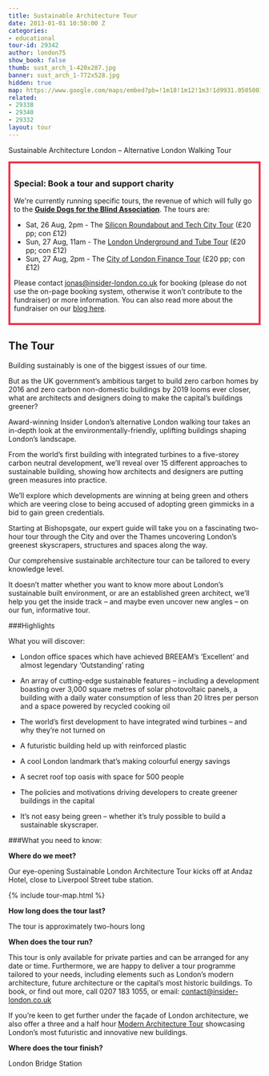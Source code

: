```yaml
---
title: Sustainable Architecture Tour
date: 2013-01-01 10:50:00 Z
categories:
- educational
tour-id: 29342
author: london75
show_book: false
thumb: sust_arch_1-420x287.jpg
banner: sust_arch_1-772x528.jpg
hidden: true
map: https://www.google.com/maps/embed?pb=!1m18!1m12!1m3!1d9931.050500110114!2d-0.08465288890512945!3d51.51757078640498!2m3!1f0!2f0!3f0!3m2!1i1024!2i768!4f13.1!3m3!1m2!1s0x48761cb289478319%3A0x419c4e2d44fdcfbe!2sAndaz+Liverpool+Street+London!5e0!3m2!1sen!2s!4v1431589113623
related:
- 29338
- 29340
- 29332
layout: tour
---
```


<p class="lede">Sustainable Architecture London – Alternative London Walking Tour</p>

<div style="padding: .5em; border: .35em solid #EE3348;">
<h3>Special: Book a tour and support charity</h3>
<p>We're currently running specific tours, the revenue of which will fully go to the <a href="http://www.guidedogs.org.uk/"><strong>Guide Dogs for the Blind Association</strong></a>. The tours are:</p>
<ul>
<li>Sat, 26 Aug, 2pm - The <a href="http://www.insider-london.co.uk/tours/silicon-roundabout-and-tech-city-tour/">Silicon Roundabout and Tech City Tour</a> (£20 pp; con £12)</li>
<li>Sun, 27 Aug, 11am - The <a href="http://www.insider-london.co.uk/tours/london-underground-and-tube-tour/">London Underground and Tube Tour</a> (£20 pp; con £12)</li>
<li>Sun, 27 Aug, 2pm - The <a href="http://www.insider-london.co.uk/tours/london-finance-walking-tour/">City of London Finance Tour</a> (£20 pp; con £12)</li>
</ul>
<p>Please contact <a href="mailto:jonas@insider-london.co.uk">jonas@insider-london.co.uk</a> for booking (please do not use the on-page booking system, otherwise it won’t contribute to the fundraiser) or more information. You can also read more about the fundraiser on our <a href="http://www.insider-london.co.uk/insider-london-is-raising-funds-for-guide-dogs/">blog here</a>.</p>
</div>

## The Tour

Building sustainably is one of the biggest issues of our time.

But as the UK government’s ambitious target to build zero carbon homes by 2016 and zero carbon non-domestic buildings by 2019 looms ever closer, what are architects and designers doing to make the capital’s buildings greener?

Award-winning Insider London’s alternative London walking tour takes an in-depth look at the environmentally-friendly, uplifting buildings shaping London’s landscape.

From the world’s first building with integrated turbines to a five-storey carbon neutral development, we’ll reveal over 15 different approaches to sustainable building, showing how architects and designers are putting green measures into practice.

We’ll explore which developments are winning at being green and others which are veering close to being accused of adopting green gimmicks in a bid to gain green credentials.

Starting at Bishopsgate, our expert guide will take you on a fascinating two-hour tour through the City and over the Thames uncovering London’s greenest skyscrapers, structures and spaces along the way.

Our comprehensive sustainable architecture tour can be tailored to every knowledge level.

It doesn’t matter whether you want to know more about London’s sustainable built environment, or are an established green architect, we’ll help you get the inside track &#8211; and maybe even uncover new angles &#8211; on our fun, informative tour.

###Highlights

What you will discover:

- London office spaces which have achieved BREEAM’s ‘Excellent’ and almost legendary ‘Outstanding’ rating

- An array of cutting-edge sustainable features &#8211; including a development boasting over 3,000 square metres of solar photovoltaic panels, a building with a daily water consumption of less than 20 litres per person and a space powered by recycled cooking oil

- The world’s first development to have integrated wind turbines &#8211; and why they’re not turned on

- A futuristic building held up with reinforced plastic

- A cool London landmark that’s making colourful energy savings

- A secret roof top oasis with space for 500 people  

- The policies and motivations driving developers to create greener buildings in the capital

- It’s not easy being green – whether it’s truly possible to build a sustainable skyscraper.

###What you need to know:

**Where do we meet?**

Our eye-opening Sustainable London Architecture Tour kicks off at Andaz Hotel, close to Liverpool Street tube station.

{% include tour-map.html %}

**How long does the tour last?**

The tour is approximately two-hours long

**When does the tour run?**

This tour is only available for private parties and can be arranged for any date or time. Furthermore, we are happy to deliver a tour programme tailored to your needs, including elements such as London’s modern architecture, future architecture or the capital’s most historic buildings. To book, or find out more, call 0207 183 1055, or email: <a href="mailto:contact@insider-london.co.uk">contact@insider-london.co.uk</a>

If you’re keen to get further under the façade of London architecture, we also offer a three and a half hour <a href="/product/modern-architecture-tour">Modern Architecture Tour</a> showcasing London’s most futuristic and innovative new buildings.

**Where does the tour finish?**

London Bridge Station
